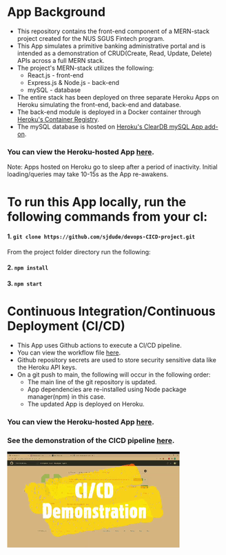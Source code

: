 # App Background
* This repository contains the front-end component of a MERN-stack project created for the NUS SGUS Fintech program.
* This App simulates a primitive banking administrative portal and is intended as a demonstration of CRUD(Create, Read, Update, Delete) APIs across a full MERN stack.
* The project's MERN-stack utilizes the following:
  * React.js - front-end
  * Express.js & Node.js - back-end
  * mySQL - database
* The entire stack has been deployed on three separate Heroku Apps on Heroku simulating the front-end, back-end and database. 
* The back-end module is deployed in a Docker container through [Heroku's Container Registry](https://devcenter.heroku.com/articles/container-registry-and-runtime).
* The mySQL database is hosted on [Heroku's ClearDB mySQL App add-on](https://elements.heroku.com/addons/cleardb).

### You can view the Heroku-hosted App [here](https://devops-cicd-project.herokuapp.com/).

Note: Apps hosted on Heroku go to sleep after a period of inactivity. Initial loading/queries may take 10-15s as the App re-awakens.
# To run this App locally, run the following commands from your cl:
#### 1. `git clone https://github.com/sjdude/devops-CICD-project.git`
From the project folder directory run the following:
#### 2. `npm install`
#### 3. `npm start`
# Continuous Integration/Continuous Deployment (CI/CD)
* This App uses Github actions to execute a CI/CD pipeline.
* You can view the workflow file [here](https://github.com/sjdude/devops-CICD-project/blob/main/.github/workflows/devops_cicd_project.yml).
* Github repository secrets are used to store security sensitive data like the Heroku API keys.
* On a git push to main, the following will occur in the following order:
  * The main line of the git repository is updated.
  * App dependencies are re-installed using Node package manager(npm) in this case.
  * The updated App is deployed on Heroku.

### You can view the Heroku-hosted App [here](https://devops-cicd-project.herokuapp.com/).
### See the demonstration of the CICD pipeline [here](https://youtu.be/JLPiXLNLqqA).
[![IMAGE ALT TEXT](demonstration.png)](https://youtu.be/JLPiXLNLqqA)
